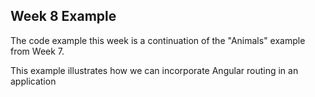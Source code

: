 ## Week 8 Example

The code example this week is a continuation of the "Animals" example from Week 7. 

This example illustrates how we can incorporate Angular routing in an application

